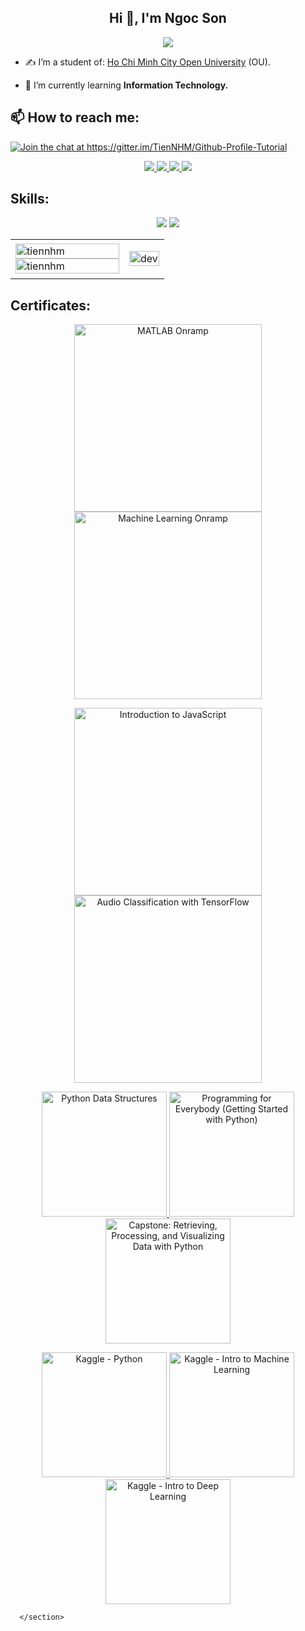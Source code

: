 <section id="main_content">
        <h1 align="center">Hi 👋, I'm Ngoc Son</h1>
<p align="center"><img src="https://img.icons8.com/color/48/000000/vietnam-circular.png"></p>

<ul>
  <li>
    <p>✍ I’m a student of: <a href="https://ou.edu.vn/">Ho Chi Minh City Open University</a> (OU).</p>
  </li>
  <li>
    <p>🌱 I’m currently learning <strong>Information Technology.</strong></p>
  </li>
</ul>

<h2 id="-how-to-reach-me">📫 How to reach me:</h2>

<p><a href="https://gitter.im/TienNHM/Github-Profile-Tutorial?utm_source=badge&amp;utm_medium=badge&amp;utm_campaign=pr-badge&amp;utm_content=badge"><img src="https://badges.gitter.im/TienNHM/Github-Profile-Tutorial.svg" alt="Join the chat at https://gitter.im/TienNHM/Github-Profile-Tutorial"></a></p>

<p align="center">
  <a href="https://www.facebook.com/profile.php?id=100012578958261" alt="Facebook">
    <img src="https://img.icons8.com/fluent/48/000000/facebook-new.png" target="_blank">
  </a> 
   <a href="#" target="_blank">
    <img src="https://img.icons8.com/fluent/48/000000/linkedin.png">
  </a>
  <a href="https://github.com/caoson2208" alt="Github">
    <img src="https://img.icons8.com/fluent/48/000000/github.png">
  </a> 
  <a href="mailto:caongocson910@gmail.com" alt="Email">
    <img src="https://img.icons8.com/fluent/48/000000/mailing.png">
  </a>
</p>

<h2 id="skills">Skills:</h2>
<p align="center">
  <img src="https://img.icons8.com/color/48/000000/visual-studio-code-2019.png">
  <img src="https://img.icons8.com/color/48/000000/visual-studio-2019.png">
</p>

<table style="width:100%;">
  <tbody><tr>
    <td>
      <img src="https://github-readme-stats.vercel.app/api/top-langs/?username=tiennhm&amp;bg_color=FFFFFF00&amp;text_color=179fa3&amp;layout=compact&amp;hide=CSS&amp;langs_count=10&amp;custom_title=Top%20ngôn%20ngữ%20được%20dùng" alt="tiennhm" width="100%">
      <img src="https://github-readme-stats.vercel.app/api?username=tiennhm&amp;bg_color=FFFFFF00&amp;text_color=179fa3&amp;show_icons=true&amp;count_private=true&amp;include_all_commits=true&amp;custom_title=Hoạt%20động%20trên%20Github" alt="tiennhm" width="100%">
    </td>
    <td>
      <p align="center"> 
        <img src="https://cdn.dribbble.com/users/1059583/screenshots/4171367/coding-freak.gif" alt="dev" width="100%">
      </p>
    </td>
  </tr>
</tbody></table>

<h1 id="certificates">Certificates:</h1>

<p align="center">
  <a href="https://matlabacademy.mathworks.com/progress/share/certificate.html?id=c2f444b8-d6ce-4eef-9934-48d7fa7da2d1">
    <img alt="MATLAB Onramp" title="MATLAB Onramp" src="certificates/MATLAB-Onramp-certificate.png" width="300px">
  </a>
  <a href="https://matlabacademy.mathworks.com/progress/share/certificate.html?id=ad7fb8de-67d7-487f-95ee-f3871a61b1e1">
    <img alt="Machine Learning Onramp" title="Machine Learning Onramp" src="certificates/Machine-Learning-Onramp-certificate.png" width="300px">
  </a>
</p>

<p align="center">
  <a href="https://www.coursera.org/account/accomplishments/certificate/XFNU3UXCK5DG">
    <img alt="Introduction to JavaScript" title="Introduction to JavaScript" src="certificates/Coursera%20XFNU3UXCK5DG.png" width="300px">
  </a>
  <a href="https://www.coursera.org/account/accomplishments/certificate/MBSDFCKQ9X8E">
    <img alt="Audio Classification with TensorFlow" title="Audio Classification with TensorFlow" src="certificates/Coursera%20MBSDFCKQ9X8E.png" width="300px">
  </a>
</p>

<p align="center">
  <a href="https://www.coursera.org/account/accomplishments/certificate/PQMJRCLM7BCQ">
    <img alt="Python Data Structures" title="Python Data Structures" src="certificates/Coursera%20PQMJRCLM7BCQ.png" width="200px">
  </a>
  <a href="https://www.coursera.org/account/accomplishments/certificate/V7MK7JDL96DU">
    <img alt="Programming for Everybody (Getting Started with Python)" title="Programming for Everybody (Getting Started with Python)" src="certificates/Coursera%20V7MK7JDL96DU.png" width="200px">
  </a>
  <a href="https://www.coursera.org/account/accomplishments/certificate/DVXXD98ESKLP">
    <img alt="Capstone: Retrieving, Processing, and Visualizing Data with Python" title="Capstone: Retrieving, Processing, and Visualizing Data with Python" src="certificates/Coursera%20DVXXD98ESKLP.png" width="200px">
  </a>
</p>

<p align="center">
  <a href="https://www.kaggle.com/learn/certification/nguyenhuynhminhtien/python">
    <img alt="Kaggle - Python" title="Kaggle - Python" src="certificates/Nguyen%20Huynh%20Minh%20Tien%20-%20Python.png" width="200px">
  </a>
  <a href="https://www.kaggle.com/learn/certification/nguyenhuynhminhtien/intro-to-machine-learning">
    <img alt="Kaggle - Intro to Machine Learning" title="Kaggle - Intro to Machine Learning" src="certificates/Nguyen%20Huynh%20Minh%20Tien%20-%20Intro%20to%20Machine%20Learning.png" width="200px">
  </a>
  <a href="https://www.kaggle.com/learn/certification/nguyenhuynhminhtien/intro-to-deep-learning">
    <img alt="Kaggle - Intro to Deep Learning" title="Kaggle - Intro to Deep Learning" src="certificates/Nguyen%20Huynh%20Minh%20Tien%20-%20Intro%20to%20Deep%20Learning.png" width="200px">
  </a>
</p>

      </section>
